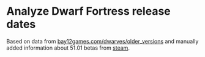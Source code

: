 # Analyze Dwarf Fortress release dates

Based on data from [bay12games.com/dwarves/older_versions](https://bay12games.com/dwarves/older_versions.html) and
manually added information about 51.01 betas from [steam](https://store.steampowered.com/news/app/975370?updates=true).
